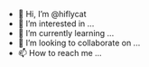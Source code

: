 - 👋 Hi, I’m @hiflycat
- 👀 I’m interested in ...
- 🌱 I’m currently learning ...
- 💞️ I’m looking to collaborate on ...
- 📫 How to reach me ...

<!---
hiflycat/hiflycat is a ✨ special ✨ repository because its `README.md` (this file) appears on your GitHub profile.
You can click the Preview link to take a look at your changes.
--->
